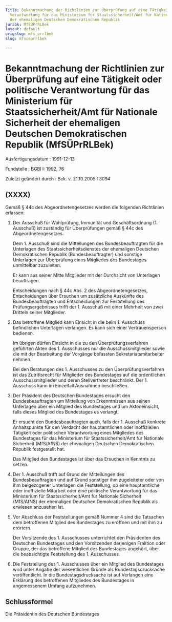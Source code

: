 ```yaml
---
Title: Bekanntmachung der Richtlinien zur Überprüfung auf eine Tätigkeit oder politische
  Verantwortung für das Ministerium für Staatssicherheit/Amt für Nationale Sicherheit
  der ehemaligen Deutschen Demokratischen Republik
jurabk: MfSÜPrRLBek
layout: default
origslug: mfs_prrlbek
slug: mfsueprrlbek

---
```


# Bekanntmachung der Richtlinien zur Überprüfung auf eine Tätigkeit oder politische Verantwortung für das Ministerium für Staatssicherheit/Amt für Nationale Sicherheit der ehemaligen Deutschen Demokratischen Republik (MfSÜPrRLBek)

Ausfertigungsdatum
:   1991-12-13

Fundstelle
:   BGBl I: 1992, 76

Zuletzt geändert durch
:   Bek. v. 21.10.2005 I 3094

## (XXXX)

Gemäß § 44c des Abgeordnetengesetzes werden die folgenden Richtlinien
erlassen:

1.  Der Ausschuß für Wahlprüfung, Immunität und Geschäftsordnung (1.
    Ausschuß) ist zuständig für Überprüfungen gemäß § 44c des
    Abgeordnetengesetzes.

    Dem 1. Ausschuß sind die Mitteilungen des Bundesbeauftragten für die
    Unterlagen des Staatssicherheitsdienstes der ehemaligen Deutschen
    Demokratischen Republik (Bundesbeauftragter) und sonstige Unterlagen
    zur Überprüfung eines Mitgliedes des Bundestages unmittelbar
    zuzuleiten.

    Er kann aus seiner Mitte Mitglieder mit der Durchsicht von Unterlagen
    beauftragen.

    Entscheidungen nach § 44c Abs. 2 des Abgeordnetengesetzes,
    Entscheidungen über Ersuchen um zusätzliche Auskünfte des
    Bundesbeauftragten und Entscheidungen zur Feststellung des
    Prüfungsergebnisses trifft der 1. Ausschuß mit einer Mehrheit von zwei
    Dritteln seiner Mitglieder.


2.  Das betroffene Mitglied kann Einsicht in die beim 1. Ausschuss
    befindlichen Unterlagen verlangen. Es kann sich einer Vertrauensperson
    bedienen.

    Im übrigen dürfen Einsicht in die zu den Überprüfungsverfahren
    geführten Akten des 1. Ausschusses nur die Ausschussmitglieder sowie
    die mit der Bearbeitung der Vorgänge befassten Sekretariatsmitarbeiter
    nehmen.

    Bei den Beratungen des 1. Ausschusses zu den Überprüfungsverfahren ist
    das Zutrittsrecht für Mitglieder des Bundestages auf die ordentlichen
    Ausschussmitglieder und deren Stellvertreter beschränkt. Der 1.
    Ausschuss kann im Einzelfall Ausnahmen beschließen.


3.  Der Präsident des Deutschen Bundestages ersucht den Bundesbeauftragten
    um Mitteilung von Erkenntnissen aus seinen Unterlagen über ein
    Mitglied des Bundestages und um Akteneinsicht, falls dieses Mitglied
    des Bundestages es verlangt.

    Er ersucht den Bundesbeauftragten auch, falls der 1. Ausschuß konkrete
    Anhaltspunkte für den Verdacht der hauptamtlichen oder inoffiziellen
    Tätigkeit oder politischen Verantwortung eines Mitgliedes des
    Bundestages für das Ministerium für Staatssicherheit/Amt für Nationale
    Sicherheit (MfS/AfNS) der ehemaligen Deutschen Demokratischen Republik
    festgestellt hat.

    Das Mitglied des Bundestages ist über das Ersuchen in Kenntnis zu
    setzen.


4.  Der 1. Ausschuß trifft auf Grund der Mitteilungen des
    Bundesbeauftragten und auf Grund sonstiger ihm zugeleiteter oder von
    ihm beigezogener Unterlagen die Feststellung, ob eine hauptamtliche
    oder inoffizielle Mitarbeit oder eine politische Verantwortung für das
    Ministerium für Staatssicherheit/Amt für Nationale Sicherheit
    (MfS/AfNS) der ehemaligen Deutschen Demokratischen Republik als
    erwiesen anzusehen ist.


5.  Vor Abschluss der Feststellungen gemäß Nummer 4 sind die Tatsachen dem
    betroffenen Mitglied des Bundestages zu eröffnen und mit ihm zu
    erörtern.

    Der Vorsitzende des 1. Ausschusses unterrichtet den Präsidenten des
    Deutschen Bundestages und den Vorsitzenden derjenigen Fraktion oder
    Gruppe, der das betroffene Mitglied des Bundestages angehört, über die
    beabsichtigte Feststellung des 1. Ausschusses.


6.  Die Feststellung des 1. Ausschusses über ein Mitglied des Bundestages
    wird unter Angabe der wesentlichen Gründe als Bundestagsdrucksache
    veröffentlicht. In die Bundestagsdrucksache ist auf Verlangen eine
    Erklärung des betroffenen Mitgliedes des Bundestages in angemessenem
    Umfang aufzunehmen.

## Schlussformel

Die Präsidentin des Deutschen Bundestages

